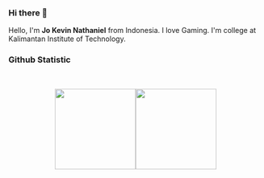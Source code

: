 ### Hi there 👋

Hello, I'm **Jo Kevin Nathaniel** from Indonesia. I love Gaming. I'm college at Kalimantan Institute of Technology.

### Github Statistic
<br>
<p align="center">
  <img src="https://github-readme-stats.vercel.app/api?username=kevin-nathaniel&border_radius=0&hide_border=true&show_icons=true&bg_color=1B212F&text_color=FFFFFF" height="160px"><img src="https://github-readme-stats.vercel.app/api/top-langs/?username=kevin-nathaniel&border_radius=0&hide_border=true&layout=compact&bg_color=1B212F&text_color=FFFFFF" height="160px">
</p>
